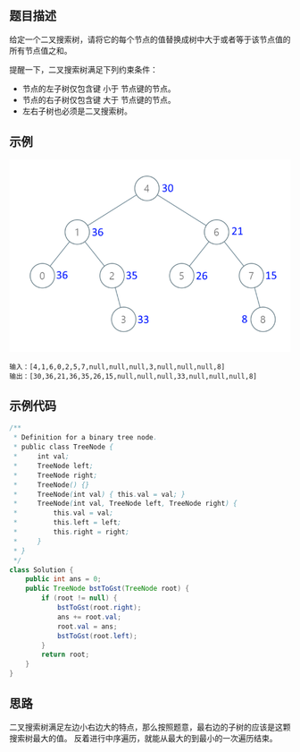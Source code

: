 ## 题目描述
给定一个二叉搜索树，请将它的每个节点的值替换成树中大于或者等于该节点值的所有节点值之和。

提醒一下，二叉搜索树满足下列约束条件：

* 节点的左子树仅包含键 小于 节点键的节点。
* 节点的右子树仅包含键 大于 节点键的节点。
* 左右子树也必须是二叉搜索树。

## 示例

![image](./img/1038-二叉搜索树转换为累加树.png)
``` text
输入：[4,1,6,0,2,5,7,null,null,null,3,null,null,null,8]
输出：[30,36,21,36,35,26,15,null,null,null,33,null,null,null,8]
```

## 示例代码
``` java
/**
 * Definition for a binary tree node.
 * public class TreeNode {
 *     int val;
 *     TreeNode left;
 *     TreeNode right;
 *     TreeNode() {}
 *     TreeNode(int val) { this.val = val; }
 *     TreeNode(int val, TreeNode left, TreeNode right) {
 *         this.val = val;
 *         this.left = left;
 *         this.right = right;
 *     }
 * }
 */
class Solution {
    public int ans = 0;
    public TreeNode bstToGst(TreeNode root) {
        if (root != null) {
            bstToGst(root.right);
            ans += root.val;
            root.val = ans;
            bstToGst(root.left);
        }
        return root;
    }
}
```

## 思路
二叉搜索树满足左边小右边大的特点，那么按照题意，最右边的子树的应该是这颗搜索树最大的值。
反着进行中序遍历，就能从最大的到最小的一次遍历结束。